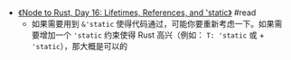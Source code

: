 - [《Node to Rust, Day 16: Lifetimes, References, and 'static》](https://zhuanlan.zhihu.com/p/460129073) #read
	- 如果需要用到 `&'static` 使得代码通过，可能你要重新考虑一下。如果需要增加一个 `'static` 约束使得 Rust 高兴（例如： `T: 'static` 或 +  `'static`），那大概是可以的